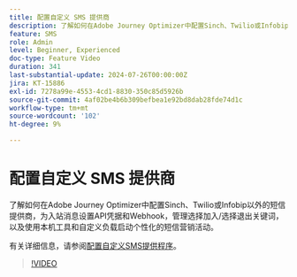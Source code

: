 ```yaml
---
title: 配置自定义 SMS 提供商
description: 了解如何在Adobe Journey Optimizer中配置Sinch、Twilio或Infobip以外的短信提供商，为入站消息设置API凭据和Webhook，管理选择加入/选择退出关键词，以及使用本机工具和自定义负载启动个性化的短信营销活动。
feature: SMS
role: Admin
level: Beginner, Experienced
doc-type: Feature Video
duration: 341
last-substantial-update: 2024-07-26T00:00:00Z
jira: KT-15886
exl-id: 7278a99e-4553-4cd1-8830-350c85d5926b
source-git-commit: 4af02be4b6b309befbea1e92bd8dab28fde74d1c
workflow-type: tm+mt
source-wordcount: '102'
ht-degree: 9%

---
```


# 配置自定义 SMS 提供商

了解如何在Adobe Journey Optimizer中配置Sinch、Twilio或Infobip以外的短信提供商，为入站消息设置API凭据和Webhook，管理选择加入/选择退出关键词，以及使用本机工具和自定义负载启动个性化的短信营销活动。

有关详细信息，请参阅[配置自定义SMS提供程序](https://experienceleague.adobe.com/zh-hans/docs/journey-optimizer/using/channels/sms/configure-sms/sms-configuration-custom)。

>[!VIDEO](https://video.tv.adobe.com/v/3431625/?learn=on&enablevpops)
